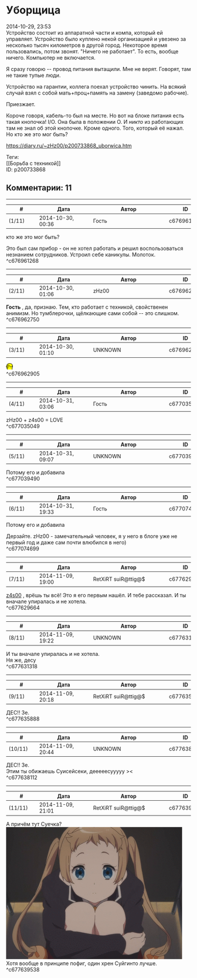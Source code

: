 Уборщица
========

  
2014-10-29, 23:53  
 Устройство состоит из аппаратной части и компа, который ей управляет. Устройство было куплено некой организацией и увезено за несколько тысяч километров в другой город. Некоторое время пользовались, потом звонят. "Ничего не работает". То есть, вообще ничего. Компьютер не включается.   
   
 Я сразу говорю -- провод питания вытащили. Мне не верят. Говорят, там не такие тупые люди.   
   
 Устройство на гарантии, коллега поехал устройство чинить. На всякий случай взял с собой мать+проц+память на замену (заведомо рабочие).   
   
 Приезжает.   
   
 Короче говоря, кабель-то был на месте. Но вот на блоке питания есть такая кнопочка! I/O. Она была в положении O. И  *никто*  из работающих там не знал об этой кнопочке. Кроме одного. Того, который её нажал. Но кто же это мог быть?   
  
<https://diary.ru/~zHz00/p200733868_uborwica.htm>  
  
Теги:  
[[Борьба с техникой]]  
ID: p200733868  


Комментарии: 11
---------------

  


---



|         #         |              Дата              |                     Автор                     |           ID           |
| --- | --- | --- | --- |
| (1/11) | 2014-10-30, 00:36 | Гость | c676961268 |

  
  кто же это мог быть?    
   
 Это был сам прибор - он не хотел работать и решил воспользоваться незнанием сотрудников. Устроил себе каникулы. Молоток.   
 ^c676961268

---



|         #         |              Дата              |                     Автор                     |           ID           |
| --- | --- | --- | --- |
| (2/11) | 2014-10-30, 01:06 | zHz00 | c676962750 |

  
  **Гость**  , да, признаю. Тем, кто работает с техникой, свойственен анимизм. Но тумблерочки, щёлкающие сами собой -- это слишком.   
 ^c676962750

---



|         #         |              Дата              |                     Автор                     |           ID           |
| --- | --- | --- | --- |
| (3/11) | 2014-10-30, 01:10 | UNKNOWN | c676962905 |

  
 ![:facepalm:](pics/67280105.gif)   
 ^c676962905

---



|         #         |              Дата              |                     Автор                     |           ID           |
| --- | --- | --- | --- |
| (4/11) | 2014-10-31, 03:06 | Гость | c677035049 |

  
  zHz00  +  z4s00  = LOVE   
 ^c677035049

---



|         #         |              Дата              |                     Автор                     |           ID           |
| --- | --- | --- | --- |
| (5/11) | 2014-10-31, 09:07 | UNKNOWN | c677039490 |

  
 Потому его и добавила   
 ^c677039490

---



|         #         |              Дата              |                     Автор                     |           ID           |
| --- | --- | --- | --- |
| (6/11) | 2014-10-31, 19:33 | Гость | c677074699 |

  
  Потому его и добавила    
   
 Дерзайте. zHz00 - замечательный человек, я у него в блоге уже не первый год и даже сам почти влюбился в него)   
 ^c677074699

---



|         #         |              Дата              |                     Автор                     |           ID           |
| --- | --- | --- | --- |
| (7/11) | 2014-11-09, 19:00 | RetXiRT suiR@ttig@$ | c677629664 |

  
   [z4s00](http://z4s00.diary.ru "Kitsuneko's eye")  , врёшь ты всё! Это я его первым нашёл. И тебе рассказал. И ты вначале упиралась и не хотела.    
 ^c677629664

---



|         #         |              Дата              |                     Автор                     |           ID           |
| --- | --- | --- | --- |
| (8/11) | 2014-11-09, 19:22 | UNKNOWN | c677631318 |

  
  И ты вначале упиралась и не хотела.    
 Ня же, десу   
 ^c677631318

---



|         #         |              Дата              |                     Автор                     |           ID           |
| --- | --- | --- | --- |
| (9/11) | 2014-11-09, 20:18 | RetXiRT suiR@ttig@$ | c677635888 |

  
  ДЕС!! 3е.    
 ^c677635888

---



|         #         |              Дата              |                     Автор                     |           ID           |
| --- | --- | --- | --- |
| (10/11) | 2014-11-09, 20:44 | UNKNOWN | c677638112 |

  
  ДЕС!! 3е.    
 Этим ты обижаешь Суисейсеки, дееееесууууу ><   
 ^c677638112

---



|         #         |              Дата              |                     Автор                     |           ID           |
| --- | --- | --- | --- |
| (11/11) | 2014-11-09, 21:01 | RetXiRT suiR@ttig@$ | c677639538 |

  
  А причём тут Суечка?   
 ![](pics/m2dfQoK.gif)   
 Хотя вообще в принципе пофиг, один хрен Суйгинто лучше.    
 ^c677639538